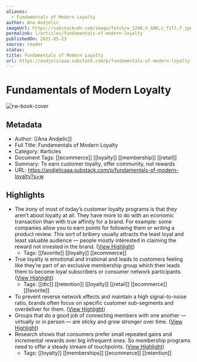 ```yaml
---
aliases:
  - Fundamentals of Modern Loyalty
author: Ana Andjelic
imageUrl: https://substackcdn.com/image/fetch/w_1200,h_600,c_fill,f_jpg,q_auto:good,fl_progressive:steep,g_auto/https%3A%2F%2Fbucketeer-e05bbc84-baa3-437e-9518-adb32be77984.s3.amazonaws.com%2Fpublic%2Fimages%2Fa9214b04-01fa-4fd3-8bd6-1d2dca2ca31a_1200x720.jpeg
permalink: l/articles/fundamentals-of-modern-loyalty
publishedOn: 2021-05-23
source: reader
status: 
title: Fundamentals of Modern Loyalty
url: https://andjelicaaa.substack.com/p/fundamentals-of-modern-loyalty?s=w
---
```

# Fundamentals of Modern Loyalty

![rw-book-cover](https://substackcdn.com/image/fetch/w_1200,h_600,c_fill,f_jpg,q_auto:good,fl_progressive:steep,g_auto/https%3A%2F%2Fbucketeer-e05bbc84-baa3-437e-9518-adb32be77984.s3.amazonaws.com%2Fpublic%2Fimages%2Fa9214b04-01fa-4fd3-8bd6-1d2dca2ca31a_1200x720.jpeg)

## Metadata

- Author: [[Ana Andjelic]]
- Full Title: Fundamentals of Modern Loyalty
- Category: #articles
- Document Tags: [[ecommerce]] [[loyalty]] [[membership]] [[retail]]
- Summary: To earn customer loyalty, offer community, not rewards
- URL: https://andjelicaaa.substack.com/p/fundamentals-of-modern-loyalty?s=w

## Highlights

- The irony of most of today’s customer loyalty programs is that they aren’t about loyalty at all. They have more to do with an economic transaction than with true affinity for a brand. For example: some companies allow you to earn points for following them or writing a product review. This sort of bribery usually attracts the least loyal and least valuable audience — people mostly interested in claiming the reward not invested in the brand. ([View Highlight](https://read.readwise.io/read/01h6rdkwvzp698jdxc8cts7jq3))
    - Tags: [[favorite]] [[loyalty]] [[ecommerce]]
- True loyalty is emotional and irrational and leads to customers feeling like they’re part of an exclusive membership group which then leads them to become loyal subscribers or consumer network participants. ([View Highlight](https://read.readwise.io/read/01h6rdks92w94g911qntsnz4xy))
    - Tags: [[dtc]] [[retention]] [[loyalty]] [[retail]] [[ecommerce]] [[favorite]]
- To prevent reverse network effects and maintain a high signal-to-noise ratio, brands often focus on specific customer sub-segments and overdeliver for them. ([View Highlight](https://read.readwise.io/read/01h6rdq84nvwpqs4ysjcgfr6fe))
- Groups that do a good job of connecting members with one another — virtually or in person — are sticky and grow stronger over time. ([View Highlight](https://read.readwise.io/read/01h6rdscxtvz8t8z8r05xgs0yt))
- Research shows that consumers prefer small repeated gains and incremental rewards over big infrequent ones. So membership programs need to offer a steady stream of touchpoints. ([View Highlight](https://read.readwise.io/read/01h6rdsr68k0dg0tb1y21r9caq))
    - Tags: [[loyalty]] [[memberships]] [[ecommerce]] [[retention]]
